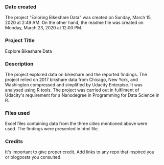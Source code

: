 ### Date created
 The project "Exloring Bikeshare Data" was created on Sunday, March 15, 2020 at 2:49 AM.
 On the other hand, the readme file was created on Monday, March 23, 2020 at 12:00 PM.

### Project Title
Explore Bikeshare Data

### Description
 The project explored data on bikeshare and the reported findings.
 The project relied on 2017 bikshare data from Chicago, New York, and Washington compressed and simplified by Udacity Enterpise.
 It was analysed using R tools.
 The project was carried out in fulfilment of Udacity's requirement for a Nanodegree in Programming for Data Science in R.

### Files used
Excel files containing data from the three cities mentioned above were used. The findings were presented in html file.

### Credits
It's important to give proper credit. Add links to any repo that inspired you or blogposts you consulted.

